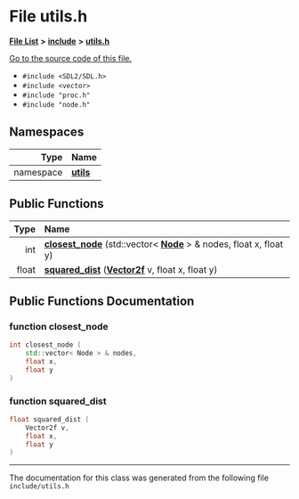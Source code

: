 
# File utils.h


[**File List**](files.md) **>** [**include**](dir_d44c64559bbebec7f509842c48db8b23.md) **>** [**utils.h**](utils_8h.md)

[Go to the source code of this file.](utils_8h_source.md)



* `#include <SDL2/SDL.h>`
* `#include <vector>`
* `#include "proc.h"`
* `#include "node.h"`









## Namespaces

| Type | Name |
| ---: | :--- |
| namespace | [**utils**](namespaceutils.md) <br> |






## Public Functions

| Type | Name |
| ---: | :--- |
|  int | [**closest\_node**](utils_8h.md#function-closest-node) (std::vector&lt; [**Node**](classNode.md) &gt; & nodes, float x, float y) <br> |
|  float | [**squared\_dist**](utils_8h.md#function-squared-dist) ([**Vector2f**](structVector2f.md) v, float x, float y) <br> |








## Public Functions Documentation


### function closest\_node 


```cpp
int closest_node (
    std::vector< Node > & nodes,
    float x,
    float y
) 
```



### function squared\_dist 


```cpp
float squared_dist (
    Vector2f v,
    float x,
    float y
) 
```



------------------------------
The documentation for this class was generated from the following file `include/utils.h`